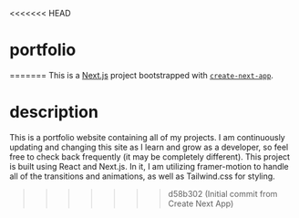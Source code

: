 <<<<<<< HEAD
# portfolio
=======
This is a [Next.js](https://nextjs.org/) project bootstrapped with [`create-next-app`](https://github.com/vercel/next.js/tree/canary/packages/create-next-app).

# description
This is a portfolio website containing all of my projects. I am continuously updating and changing this site as I learn and grow as a developer, so feel free to check back frequently (it may be completely different).
This project is built using React and Next.js. In it, I am utilizing framer-motion to handle all of the transitions and animations, as well as Tailwind.css for styling.

>>>>>>> d58b302 (Initial commit from Create Next App)
